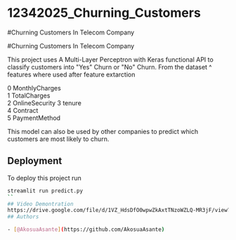 # 12342025_Churning_Customers
#Churning Customers In Telecom Company

#Churning Customers In Telecom Company

This project uses A Multi-Layer Perceptron with Keras functional API to classify customers into "Yes" Churn or "No" Churn. From the dataset ^ features where used after feature extarction

 0   MonthlyCharges  
 1   TotalCharges    
 2   OnlineSecurity
 3   tenure         
 4   Contract     
 5   PaymentMethod   

This model can also be used by other companies to predict which customers are most likely to churn.


## Deployment

To deploy this project run

```bash
streamlit run predict.py 
``
## Video Demontration
https://drive.google.com/file/d/1VZ_HdsDfO0wpwZkAxtTNzoWZLQ-MR3jF/view?usp=sharing
## Authors

- [@AkosuaAsante](https://github.com/AkosuaAsante)
